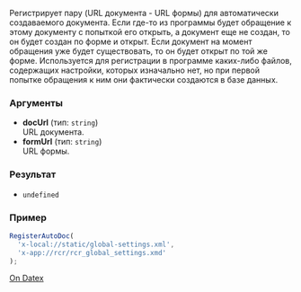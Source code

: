 Регистрирует пару (URL документа - URL формы) для автоматически создаваемого документа. Если где-то из программы будет обращение к этому документу с попыткой его открыть, а документ еще не создан, то он будет создан по форме и открыт. Если документ на момент обращения уже будет существовать, то он будет открыт по той же форме. Используется для регистрации в программе каких-либо файлов, содержащих настройки, которых изначально нет, но при первой попытке обращения к ним они фактически создаются в базе данных.

### Аргументы
- **docUrl** (тип: `string`)  
    URL документа.
- **formUrl** (тип: `string`)  
    URL формы.

### Результат
- `undefined`

### Пример
```js
RegisterAutoDoc(
  'x-local://static/global-settings.xml', 
  'x-app://rcr/rcr_global_settings.xmd'
);
```

[On Datex](http://docs.datex.ru/article.htm?id=5620276905286592622)